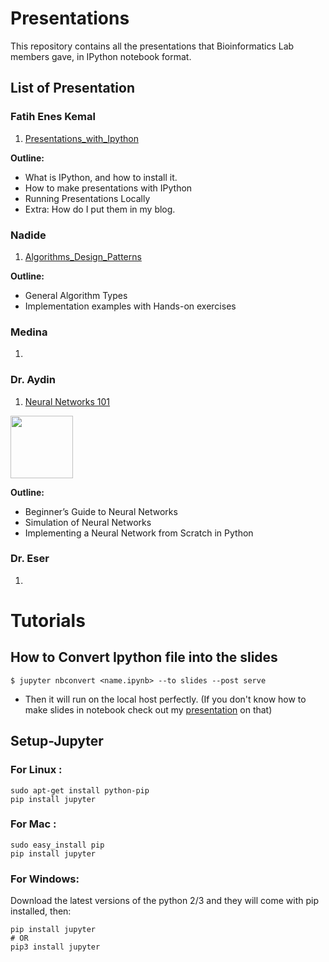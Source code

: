 # Presentations

This repository contains all the presentations that Bioinformatics Lab members gave, in IPython notebook format. 

## List of Presentation

### Fatih Enes Kemal

1. [Presentations_with_Ipython](https://github.com/eneskemalergin/Presentations/blob/master/Presentations_with_Ipython.ipynb)

__Outline:__

- What is IPython, and how to install it.
- How to make presentations with IPython
- Running Presentations Locally
- Extra: How do I put them in my blog.

### Nadide

1. [Algorithms_Design_Patterns](https://github.com/eneskemalergin/Presentations/blob/master/Algorithms_Design_Patterns.ipynb)

__Outline:__

- General Algorithm Types
- Implementation examples with Hands-on exercises

### Medina 

1. []()
 

### Dr. Aydin

1. [Neural Networks 101]() 

<img src="https://github.com/eneskemalergin/Presentations/blob/master/images/NeuralNetworks101.jpg" width="100">
 
__Outline:__

- Beginner’s Guide to Neural Networks
- Simulation of Neural Networks
- Implementing a Neural Network from Scratch in Python




### Dr. Eser

1. []()




# Tutorials

## How to Convert Ipython file into the slides

```
$ jupyter nbconvert <name.ipynb> --to slides --post serve
```

- Then it will run on the local host perfectly.  (If you don't know how to make slides in notebook check out my [presentation](https://github.com/eneskemalergin/PersonalPresentations/blob/master/Presentations_with_Ipython.ipynb) on that)

## Setup-Jupyter

### For Linux :
```
sudo apt-get install python-pip
pip install jupyter
```

### For Mac :
```
sudo easy_install pip
pip install jupyter
```

### For Windows:
Download the latest versions of the python 2/3 and they will come with pip installed, then:

```
pip install jupyter 
# OR
pip3 install jupyter
```



